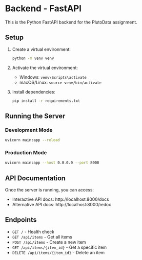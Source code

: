 # Backend - FastAPI

This is the Python FastAPI backend for the PlutoData assignment.

## Setup

1. Create a virtual environment:
   ```bash
   python -m venv venv
   ```

2. Activate the virtual environment:
   - Windows: `venv\Scripts\activate`
   - macOS/Linux: `source venv/bin/activate`

3. Install dependencies:
   ```bash
   pip install -r requirements.txt
   ```

## Running the Server

### Development Mode
```bash
uvicorn main:app --reload
```

### Production Mode
```bash
uvicorn main:app --host 0.0.0.0 --port 8000
```

## API Documentation

Once the server is running, you can access:
- Interactive API docs: http://localhost:8000/docs
- Alternative API docs: http://localhost:8000/redoc

## Endpoints

- `GET /` - Health check
- `GET /api/items` - Get all items
- `POST /api/items` - Create a new item
- `GET /api/items/{item_id}` - Get a specific item
- `DELETE /api/items/{item_id}` - Delete an item
